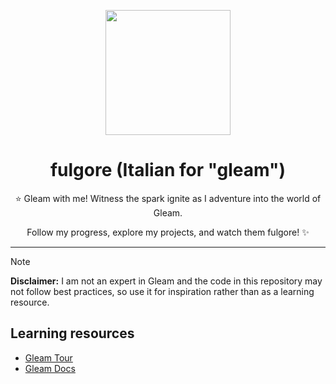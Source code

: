 <p align="center">
    <img src="https://gleam.run/images/lucy/lucy.svg" width="200px" />
</p>

<h1 align="center">
    fulgore (Italian for "gleam")
</h1>

<p align="center">
    ⭐ Gleam with me! Witness the spark ignite as I adventure into the world of Gleam.
</p>
<p align="center">
    Follow my progress, explore my projects, and watch them fulgore! ✨
</p>

<hr>

> [!NOTE]  
> **Disclaimer:** I am not an expert in Gleam and the code in this repository may not follow best practices, so use it for inspiration rather than as a learning resource.

## Learning resources
- [Gleam Tour](https://tour.gleam.run/)
- [Gleam Docs](https://hexdocs.pm/gleam_stdlib/)
